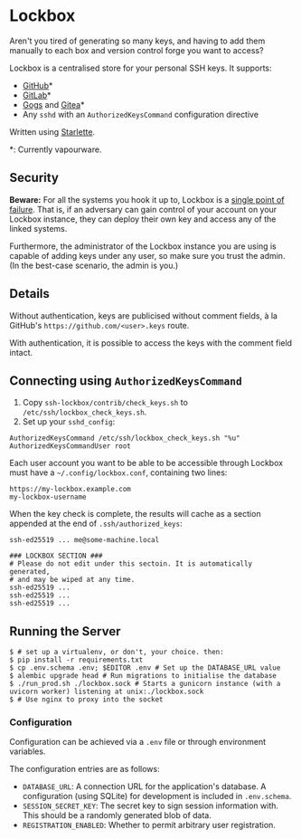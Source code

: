 # Lockbox

Aren't you tired of generating so many keys, and having to add them manually to each box and version control forge you want to access?

Lockbox is a centralised store for your personal SSH keys. It supports:

- [GitHub](https://github.com/)\*
- [GitLab](https://gitlab.com/)\*
- [Gogs](https://gogs.io/) and [Gitea](https://gitea.io/)\*
- Any `sshd` with an `AuthorizedKeysCommand` configuration directive

Written using [Starlette](https://www.starlette.io/).

\*: Currently vapourware.

## Security

**Beware:** For all the systems you hook it up to, Lockbox is a [single point of failure](https://en.wikipedia.org/wiki/Single_point_of_failure).
That is, if an adversary can gain control of your account on your Lockbox instance,
they can deploy their own key and access any of the linked systems.

Furthermore, the administrator of the Lockbox instance you are using is capable of adding keys under any user,
so make sure you trust the admin. (In the best-case scenario, the admin is you.)

## Details

Without authentication, keys are publicised without comment fields, à la GitHub's `https://github.com/<user>.keys` route.

With authentication, it is possible to access the keys with the comment field intact.

## Connecting using `AuthorizedKeysCommand`

1. Copy `ssh-lockbox/contrib/check_keys.sh` to `/etc/ssh/lockbox_check_keys.sh`.
2. Set up your `sshd_config`:

```
AuthorizedKeysCommand /etc/ssh/lockbox_check_keys.sh "%u"
AuthorizedKeysCommandUser root
```

Each user account you want to be able to be accessible through Lockbox must have a `~/.config/lockbox.conf`, containing two lines:

```
https://my-lockbox.example.com
my-lockbox-username
```

<!-- TODO: A third line contains the access key, which is used to tell the Lockbox server to provide key comment fields. -->

When the key check is complete, the results will cache as a section appended at the end of `.ssh/authorized_keys`:

```
ssh-ed25519 ... me@some-machine.local

### LOCKBOX SECTION ###
# Please do not edit under this sectoin. It is automatically generated,
# and may be wiped at any time.
ssh-ed25519 ...
ssh-ed25519 ...
ssh-ed25519 ...
```

## Running the Server

```
$ # set up a virtualenv, or don't, your choice. then:
$ pip install -r requirements.txt
$ cp .env.schema .env; $EDITOR .env # Set up the DATABASE_URL value
$ alembic upgrade head # Run migrations to initialise the database
$ ./run_prod.sh ./lockbox.sock # Starts a gunicorn instance (with a uvicorn worker) listening at unix:./lockbox.sock
$ # Use nginx to proxy into the socket
```

### Configuration

Configuration can be achieved via a `.env` file or through environment variables.

The configuration entries are as follows:

- `DATABASE_URL`: A connection URL for the application's database. A configuration (using SQLite) for development is included in `.env.schema`.
- `SESSION_SECRET_KEY`: The secret key to sign session information with. This should be a randomly generated blob of data.
- `REGISTRATION_ENABLED`: Whether to permit arbitrary user registration.
